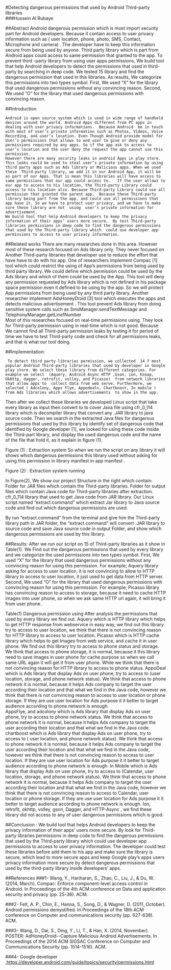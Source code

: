 #Detecting dangerous permissions that used by Android Third-party libraries  
###Hussein Al Rubaye

##Abstract
 Android dangerous permission which is most import security part for Android developers. Because it contain  access to user privacy information such as ( user location, phone, photo, SMS, Contact, Microphone and camera) . The developer have to keep this information secure from being used by anyone. Third party library which is part from Android apps could access to same permission that granted to the app. To prevent third -party library from using user apps permissions, We build tool that help Android developers to  detect the permissions that used in third-party  by searching in deep code. We tested 15 library and find the dangerous permission that used in this libraries. As results, We categorize this  permissions into two types symbol. First, We used “X” for the library that used dangerous permissions without any convincing reason. Second, We used  “O”   for the library that used dangerous permissions with convincing reason.


##Introduction

 	Android is open source system which is used in wide range of handheld devices around the world. Android Apps different from PC apps in dealing with user privacy informations.  Because Android  be in touch with most of user’s private information such as Photos, Videos, Voice Recording, and user’s location. Even Though Android provide model for User’s permissions that allows to end user to give or deny any permissions required by any apps. So if the app ask to access to user’s location and the user deny the request the app cannot use this permission. 
	However there are many security leaks in android Apps in play store. This leaks could be used to steal user’s private information by using third party apps such as Ads library or Malicious apps. When we used these  Third-party library, we add it in our Android App, it will be as part of our Apps. That is mean this libraries will have access to same permissions that our app could access to.   If the user allows to our app to access to his location, the Third-party Library could access to his location also. Because Third-party Library could use all permission that granted the parent app.  Because these Third-party library being part from the app, and could use all permissions that app have it. So we have to protect user privacy, and we have to make sure these library are not  using  user’s private information for advertisement. 
 	We build tool that help Android developers to keep the privacy information of their apps’ users more secure.  By test Third-party libraries permissions in deep code to find the dangerous permissions that used by the Third-party library which  could use developer app permissions to access to user privacy information. 


##Related works
There are many researches done in this area. However most of these research focused on Ads library only. They never focused on Another Third-party libraries that developer use to reduce the effort that have have to do with his app.
 One of researchers  implement  Compac [1] tool which could restrict the using of App’s permissions from being used by third party library. We could define which permission could be used by the Ads library and which of them could be used by the App. This tool will deny any permission requested by Ads library which is not defined in his package space permission even it defined to be using by the app. So we will protect App permissions from being used by any third party library. 
Another researcher implement AdsHoneyDroid [3] tool which executes the apps and detects malicious advertisement . This tool  prevent Ads library from doing sensitive system calls such as  SmsManager.sendTextMessage and TelephonyManager.getLine1Number  
	Most of this researches focused on real-time permissions using. They look for  Third-party permission using in real-time which is not good.  Because  We cannot find all Third-party permission leaks by testing it for period of time we have to test Third-party code and check for all permissions leaks, and that is what our tool doing.


##Implementation:

	 To detect third party libraries permission, we collected  14 f most  popular Android Third-party libraries that used by developer in Google play store. We select these library from different categories. For example we select  (Aquery, Android Async HTTP ,Gson, ion, Ksoap, OkHttp, dagger, retrofit, volley, and Picasso)  from network libraries that allow apps to  collect data from web serve. Furthermore, we selected ( Adcolony, Apps flye, Appodeals, Chartboost, In mobile ) from Ads libraries which allows advertisements  to show in the app.  
Then after we collect these libraries we developed  Linux script that take every library as input then convert to to cover Java file using cfr_0_114 library which is decompiler library  that convert any .JAR library to java source code. Then we  search in the  extracted Java files for dangerous permissions that used by this library  by identify set of dangerous code that identified by Google developer [1], we looked for using these code inside the Third-part library, and display the used  dangerous code and the name of the file that hold it, as it explain in figure (1). 


Figure (1) : Extraction system
  So when we run the script on any library it will shows which dangerous permissions this library used without asking for using this permission in library manifest  in app manifest .

Figure (2) : Extraction system running

In Figure(2), We show our project Structure in the right which contain:
Folder for JAR files which contain the Third-party libraries.
Folder for output files which contain Java code for Third-party libraries after extraction. 
 cfr_0_114 library that used to get Java code from JAR library.
Our Linux script named “extract.command” which  extract Jar library  to Java source code and find out which dangerous permissions are used.

By run “extract.command” from the terminal and give him the Third-party library path in JAR folder, the  “extract.command”  will convert .JAR library to source code and save Java source code in output Folder, and show which dangerous permissions are used by this library.


##Results:
	After we run our script on 15 of Third-party libraries as it show in Table(1). We Find out the dangerous permissions that used by every library and  we categorize the used permissions into two types symbol. First, We used “X” for the library that used dangerous permissions without any convincing reason for using this permission. For example; Aquery library asking for access to user location, it is not convincing to allow to HTTP library to access to user location, it just  used to get data from HTTP server. Second, We used  “O”   for the library that used dangerous permissions with convincing reason for using this permission. For example; Picasso library has convincing reason to access to storage, because it need to cache HTTP images into user phone, so when we ask same HTTP url again, it will bring it from user phone.

Table(1) Dangerous  permission using
 	After analysis the permissions that used by every library we find out. Aquery which  is HTTP library which helps to get HTTP response from webservice in easy way, we find out this library  try to access to user location, we think  that there is not convincing reason for  HTTP library   to access to user location.  Picasso which  is HTTP cache library which helps to get Images  from web service, and cache it in user phone. We find out this library  try to access to phone status and storage. We think  that access to phone storage, it is normal, because it this library need to save images in user phone for cache purpose so when we call same URL again it will get it from user phone. While we think  that there is not convincing reason for  HTTP library   to access to phone status. 
 AppoDeal which  is Ads library that display Ads on user phone, try to access to (user location, storage, and phone network status). We think that access to phone network it is normal, because it helps Ads company to target the user according their location and that what we find in the Java code, however we think that  there is not convincing reason to access to user location or phone storage. If they are use user location for Ads purpose it it better to  target audience according to phone network is enough.  
AppsFlye, and adcolony which  is Ads library that display Ads on user phone, try to access to  phone network status. We think  that access to phone network it is normal, because it helps Ads company to target the user according their location and that what we find in the Java code. 
chartboost which  is Ads library that display Ads on user phone, try to access to ( user location, and phone network status). We think  that access to phone network it is normal, because it helps Ads company to target the user according their location and that what we find in the Java code, however we think that  there is not convincing reason to access to user location. If they are use user location for Ads purpose it it better to  target audience according to phone network is enough.
  In Mobile which  is Ads library that display Ads on user phone, try to access to (Calendar, user location, storage, and phone network status). We think  that access to phone network it is normal, because it helps Ads company to target the user according their location and that what we find in the Java code, however we think that  there is not convincing reason to access to  Calendar, user location or phone storage.  If they are use user location for Ads purpose it it better to  target audience according to phone network is enough.
Ion, retrofit, okhttp, volley, gson, Dagger, and HTTP-Async , we find these library did not access to any of user dangerous permissions which is good. 
 

##Conclusion :
	 We build tool that helps Android developers to keep the privacy information of their apps’ users more secure.  By look for Third-party libraries permissions in deep code to find the dangerous permissions that used by the Third-party library which  could use developer app permissions to access to user privacy information. The developer could test these libraries before add them to his app and make sure the library is secure, which lead to more secure apps and keep Google play’s apps users privacy information more secure by detect dangerous permissions that used by the third-party library  inside developers’ apps.



##References
###1- Wang, Y., Hariharan, S., Zhao, C., Liu, J., & Du, W. (2014, March). Compac: Enforce component-level access control in Android. In Proceedings of the 4th ACM conference on Data and application security and privacy (pp. 25-36). ACM.

###2- Felt, A. P., Chin, E., Hanna, S., Song, D., & Wagner, D. (2011, October). Android permissions demystified. In Proceedings of the 18th ACM conference on Computer and communications security (pp. 627-638). ACM.

###3- Wang, D., Dai, S., Ding, Y., Li, T., & Han, X. (2014, November). POSTER: AdHoneyDroid--Capture Malicious Android Advertisements. In Proceedings of the 2014 ACM SIGSAC Conference on Computer and Communications Security (pp. 1514-1516). ACM.

###4- Google developer ,https://developer.android.com/guide/topics/security/permissions.html


